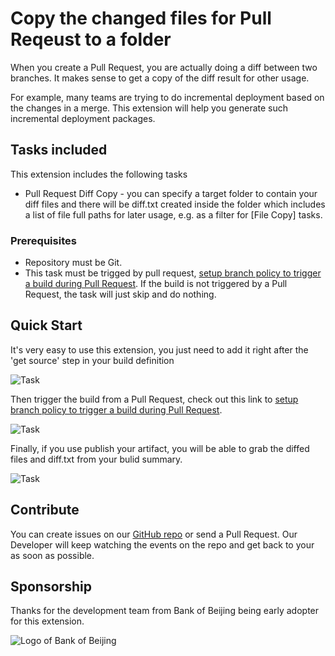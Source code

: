# Copy the changed files for Pull Reqeust to a folder

When you create a Pull Request, you are actually doing a diff between two branches. It makes sense to get a copy of the diff result for other usage. 

For example, many teams are trying to do incremental deployment based on the changes in a merge. This extension will help you generate such incremental deployment packages.

## Tasks included

This extension includes the following tasks

* Pull Request Diff Copy - you can specify a target folder to contain your diff files and there will be diff.txt created inside the folder which includes a list of file full paths for later usage, e.g. as a filter for [File Copy] tasks.

### Prerequisites

* Repository must be Git.
* This task must be trigged by pull request, [setup branch policy to trigger a build during Pull Request](https://docs.microsoft.com/zh-cn/vsts/git/branch-policies?view=vsts#require-the-pull-request-to-build). If the build is not triggered by a Pull Request, the task will just skip and do nothing.

## Quick Start

It's very easy to use this extension, you just need to add it right after the 'get source' step in your build definition

![Task](https://raw.githubusercontent.com/lean-soft/pull-request-diff-copy/master/pull-request-diff-copy/images/prdc-screenshot-01.png)

Then trigger the build from a Pull Request, check out this link to [setup branch policy to trigger a build during Pull Request](https://docs.microsoft.com/zh-cn/vsts/git/branch-policies?view=vsts#require-the-pull-request-to-build). 

![Task](https://raw.githubusercontent.com/lean-soft/pull-request-diff-copy/master/pull-request-diff-copy/images/prdc-screenshot-02.png)

Finally, if you use publish your artifact, you will be able to grab the diffed files and diff.txt from your bulid summary.

![Task](https://raw.githubusercontent.com/lean-soft/pull-request-diff-copy/master/pull-request-diff-copy/images/prdc-screenshot-03.png)

## Contribute

You can create issues on our [GitHub repo](https://github.com/lean-soft/pull-request-diff-copy) or send a Pull Request. Our Developer will keep watching the events on the repo and get back to your as soon as possible.

## Sponsorship

Thanks for the development team from Bank of Beijing being early adopter for this extension.

![Logo of Bank of Beijing](https://raw.githubusercontent.com/lean-soft/pull-request-diff-copy/master/pull-request-diff-copy/images/BOB-logo.gif)